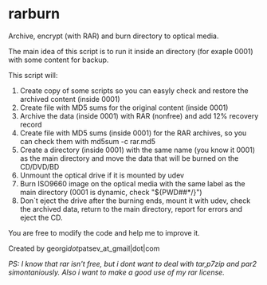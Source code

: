 # rarburn

Archive, encrypt (with RAR) and burn directory to optical media.

The main idea of this script is to run it inside an directory (for exaple 0001) with some content for backup.

This script will:

 1. Create copy of some scripts so you can easyly check and restore the archived content (inside 0001)
 2. Create file with MD5 sums for the original content (inside 0001)
 3. Archive the data (inside 0001) with RAR (nonfree) and add 12% recovery record
 4. Create file with MD5 sums (inside 0001) for the RAR archives, so you can check them with md5sum -c rar.md5
 5. Create a directory (inside 0001) with the same name (you know it 0001) as the main directory and move the data that will be burned on the CD/DVD/BD
 6. Unmount the optical drive if it is mounted by udev
 7. Burn ISO9660 image on the optical media with the same label as the main directory (0001 is dynamic, check "${PWD##*/}")
 8. Don`t eject the drive after the burning ends, mount it with udev, check the archived data, return to the main directory, report for errors and eject the CD.

You are free to modify the code and help me to improve it.

Created by georgi*dot*patsev_at_gmail|dot|com

*PS: I know that rar isn't free, but i dont want to deal with tar,p7zip and par2 simontaniously. Also i want to make a good use of my rar license.*
